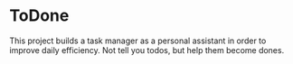 # ToDone
This project builds a task manager as a personal assistant in order to improve daily efficiency. Not tell you todos, but help them become dones.
